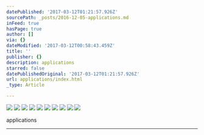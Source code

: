 ```yaml
---
datePublished: '2017-03-12T01:21:57.926Z'
sourcePath: _posts/2016-12-05-applications.md
inFeed: true
hasPage: true
author: []
via: {}
dateModified: '2017-03-12T00:58:43.459Z'
title: ''
publisher: {}
description: applications
starred: false
datePublishedOriginal: '2017-03-12T01:21:57.926Z'
url: applications/index.html
_type: Article

---
```

![](https://the-grid-user-content.s3-us-west-2.amazonaws.com/9b1153e3-4b2d-47e7-9ea1-7452ede5b946.jpg)
![](https://the-grid-user-content.s3-us-west-2.amazonaws.com/f53c2567-a23e-44a9-b205-fe3b4a2d1e80.jpg)
![](https://the-grid-user-content.s3-us-west-2.amazonaws.com/63f97a2d-d150-46fb-adb1-e776187a12c2.jpg)
![](https://the-grid-user-content.s3-us-west-2.amazonaws.com/1a1aee1f-2b12-407b-8000-8939c01945f4.jpg)
![](https://the-grid-user-content.s3-us-west-2.amazonaws.com/eacc1f24-3bc8-48df-a403-4eb303e18aac.jpg)
![](https://the-grid-user-content.s3-us-west-2.amazonaws.com/75616159-30de-4a37-a957-c1933e5832e2.jpg)
![](https://the-grid-user-content.s3-us-west-2.amazonaws.com/e05c7ba0-1848-4906-8c70-75df801cddc1.jpg)
![](https://the-grid-user-content.s3-us-west-2.amazonaws.com/9d40d02c-87bf-4bf9-8152-7cad948643b7.jpg)
![](https://the-grid-user-content.s3-us-west-2.amazonaws.com/3a704851-4c9e-413f-a801-67531063bcc7.jpg)
![](https://the-grid-user-content.s3-us-west-2.amazonaws.com/9f2a9b45-4188-41d7-9f00-1763936d80dd.png)

applications

---